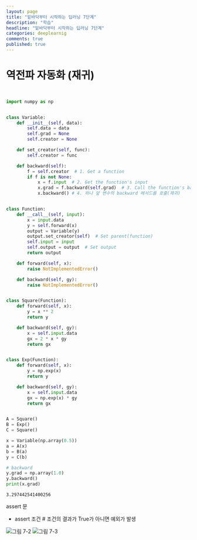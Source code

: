 ```yaml
---
layout: page
title: "밑바닥부터 시작하는 딥러닝 7단계"
description: "학습"
headline: "밑바닥부터 시작하는 딥러닝 7단계"
categories: deeplearnig
comments: true
published: true
---
```

# 역전파 자동화 (재귀)  

```python


import numpy as np


class Variable:
    def __init__(self, data):
        self.data = data
        self.grad = None
        self.creator = None

    def set_creator(self, func):
        self.creator = func

    def backward(self):
        f = self.creator  # 1. Get a function
        if f is not None:
            x = f.input  # 2. Get the function's input
            x.grad = f.backward(self.grad)  # 3. Call the function's backward
            x.backward() # 4. 하나 앞 변수의 backward 메서드를 호출(재귀)


class Function:
    def __call__(self, input):
        x = input.data
        y = self.forward(x)
        output = Variable(y)
        output.set_creator(self)  # Set parent(function)
        self.input = input
        self.output = output  # Set output
        return output

    def forward(self, x):
        raise NotImplementedError()

    def backward(self, gy):
        raise NotImplementedError()


class Square(Function):
    def forward(self, x):
        y = x ** 2
        return y

    def backward(self, gy):
        x = self.input.data
        gx = 2 * x * gy
        return gx


class Exp(Function):
    def forward(self, x):
        y = np.exp(x)
        return y

    def backward(self, gy):
        x = self.input.data
        gx = np.exp(x) * gy
        return gx


A = Square()
B = Exp()
C = Square()

x = Variable(np.array(0.5))
a = A(x)
b = B(a)
y = C(b)

# backward
y.grad = np.array(1.0)
y.backward()
print(x.grad)
```

    3.297442541400256
    

assert 문
 - assert 조건  # 조건의 결과가 True가 아니면 예외가 발생

![그림 7-2](https://user-images.githubusercontent.com/73815944/109758007-4309fd00-7c2e-11eb-8e1c-126e42bb269f.png)
![그림 7-3](https://user-images.githubusercontent.com/73815944/109758008-443b2a00-7c2e-11eb-8f81-c4df1b2c0fde.png)



```python

```
